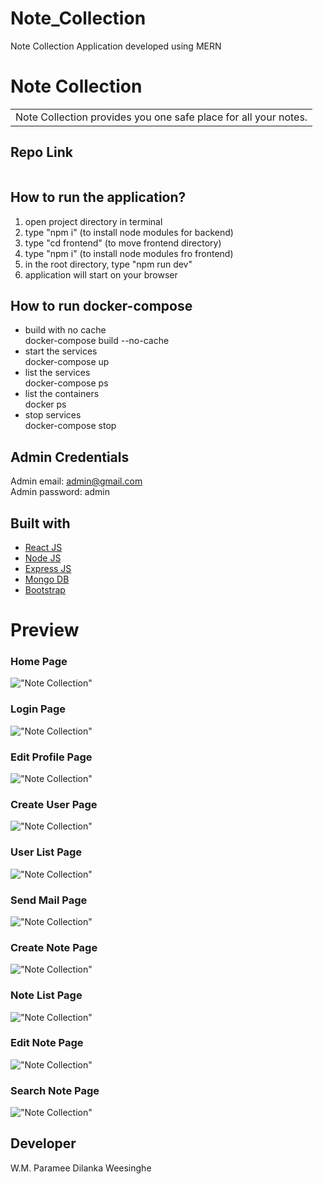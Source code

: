 # Note_Collection
Note Collection Application developed using MERN

# Note Collection
<table>
<tr>
<td>
  Note Collection provides you one safe place for all your notes.
</td>
</tr>
</table>

## Repo Link 
![]()

## How to run the application?
1. open project directory in terminal
2. type "npm i" (to install node modules for backend)
3. type "cd frontend" (to move frontend directory)
4. type "npm i" (to install node modules fro frontend)
5. in the root directory, type "npm run dev"
6. application will start on your browser

## How to run docker-compose
* build with no cache<br/>
docker-compose build --no-cache<br/>
* start the services<br/>
docker-compose up<br/>
* list the services<br/>
docker-compose ps<br/>
* list the containers<br/>
docker ps<br/>
* stop services<br/>
docker-compose stop<br/>

## Admin Credentials
Admin email: admin@gmail.com<br/>
Admin password: admin

## Built with 

- [React JS](https://reactjs.org/)
- [Node JS](https://nodejs.org/) 
- [Express JS](https://expressjs.com/)
- [Mongo DB](https://www.mongodb.com/)
- [Bootstrap](http://getbootstrap.com/)

# Preview
<h3>Home Page</h3>

!["Note Collection"](https://res.cloudinary.com/dyelytpla/image/upload/v1658902125/main_ckhzfh.png "Note Collection")

<h3>Login Page</h3>

!["Note Collection"](https://res.cloudinary.com/dyelytpla/image/upload/v1658902190/login_ddvi38.png "Note Collection")

<h3>Edit Profile Page</h3>

!["Note Collection"](https://res.cloudinary.com/dyelytpla/image/upload/v1658902245/profile_edit_nfpa9f.png "Note Collection")

<h3>Create User Page</h3>

!["Note Collection"](https://res.cloudinary.com/dyelytpla/image/upload/v1658902538/create_user_c5xdfq.png "Note Collection")

<h3>User List Page</h3>

!["Note Collection"](https://res.cloudinary.com/dyelytpla/image/upload/v1658902318/user_list_admin_bv87gb.png "Note Collection")

<h3>Send Mail Page</h3>

!["Note Collection"](https://res.cloudinary.com/dyelytpla/image/upload/v1658902390/mail_mufsdm.png "Note Collection")

<h3>Create Note Page</h3>

!["Note Collection"](https://res.cloudinary.com/dyelytpla/image/upload/v1658902454/create_note_ybrx1t.png "Note Collection")

<h3>Note List Page</h3>

!["Note Collection"](https://res.cloudinary.com/dyelytpla/image/upload/v1658902581/notelist_sbmoly.png "Note Collection")

<h3>Edit Note Page</h3>

!["Note Collection"](https://res.cloudinary.com/dyelytpla/image/upload/v1658902651/update_note_soo1b5.png "Note Collection")

<h3>Search Note Page</h3>

!["Note Collection"](https://res.cloudinary.com/dyelytpla/image/upload/v1658902698/search_note_y7lybh.png "Note Collection")

## Developer
W.M. Paramee Dilanka Weesinghe
